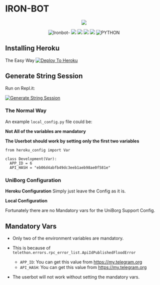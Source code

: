 # IRON-BOT

<p align="center"><img src="https://telegra.ph/file/d48eab138afb66385f1f9.jpg"/></p>

<p align="center">
    <img alt="Ironbot-" src="https://img.shields.io/badge/Ver-1.1.0-brightgreen?style=for-the-badge&logo=appveyor"/>
    <a href="https://github.com/tesbot07/ironbot/network/members"> <img src="https://img.shields.io/github/forks/tesbot07/ironbot?logo=github&style=for-the-badge" /></a>
    <a href="https://github.com/tesbot07/ironbot"> <img src="https://img.shields.io/github/repo-size/tesbot07/ironbot?logo=github&style=for-the-badge" /></a>
    <a href="https://pypi.org/project/Telethon/"> <img src="https://img.shields.io/pypi/v/telethon?label=telethon&logo=pypi&logoColor=white&style=for-the-badge" /></a>
    <a href="https://github.com/tesbot07/ironbot/LICENSE"> <img src="https://img.shields.io/github/license/tesbot07/ironbot?style=for-the-badge&logo=appveyor" /></a>
    <img alt="PYTHON" src="https://img.shields.io/badge/PYTHON-v3.8.2-red?style=for-the-badge&logo=appveyor"/>
</p>

## Installing Heroku 
The Easy Way
[![Deploy To Heroku](https://www.herokucdn.com/deploy/button.svg)](https://heroku.com/deploy?template=https://github.com/tesbot07/ironbot/)

## Generate String Session
Run on Repl.it:
<p><a href="https://generatestring.tesbot07.repl.run"> <img src="https://img.shields.io/badge/run-string__session.py-blue?style=for-the-badge&logo=repl.it" alt="Generate String Session" /></a></p>

### The Normal Way

An example `local_config.py` file could be:

**Not All of the variables are mandatory**

__The Userbot should work by setting only the first two variables__

```python3
from heroku_config import Var

class Development(Var):
  APP_ID = 6
  API_HASH = "eb06d4abfb49dc3eeb1aeb98ae0f581e"
```

### UniBorg Configuration



**Heroku Configuration**
Simply just leave the Config as it is.

**Local Configuration**

Fortunately there are no Mandatory vars for the UniBorg Support Config.

## Mandatory Vars

- Only two of the environment variables are mandatory.
- This is because of `telethon.errors.rpc_error_list.ApiIdPublishedFloodError`

    - `APP_ID`:   You can get this value from https://my.telegram.org
    - `API_HASH`:   You can get this value from https://my.telegram.org
- The userbot will not work without setting the mandatory vars.
